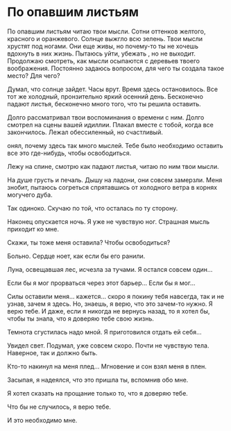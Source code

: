 # По опавшим листьям

По опавшим листьям читаю твои мысли. Сотни оттенков желтого, красного и оранжевого. Солнце выжгло всю зелень. Твои мысли хрустят под ногами. Они еще живы, но почему-то ты не хочешь вдохнуть в них жизнь. Пытаюсь уйти, убежать , но не выходит. Продолжаю смотреть, как мысли осыпаются с деревьев твоего воображения. Постоянно задаюсь вопросом, для чего ты создала такое место? Для чего?  

Думал, что солнце зайдет. Часы врут. Время здесь остановилось. Все тот же холодный, пронзительно яркий осенний день. Бесконечно падают листья, бесконечно много того, что ты решила оставить.  

Долго рассматривал твои воспоминания о времени с ним. Долго смотрел на сцены вашей идиллии. Плакал вместе с тобой, когда все закончилось. Лежал обессиленный, но счастливый. 

онял, почему здесь так много мыслей. Тебе было необходимо оставить все это где-нибудь, чтобы освободиться. 

Лежу на спине, смотрю как падают листья, читаю по ним твои мысли. 

На душе грусть и печаль. Дышу на ладони, они совсем замерзли. Меня знобит, пытаюсь согреться спрятавшись от холодного ветра в корнях могучего дуба.  

Так одиноко. Скучаю по той, что осталась по ту сторону. 

Наконец опускается ночь. Я уже не чувствую ног. Страшная мысль приходит ко мне. 

Скажи, ты тоже меня оставила? Чтобы освободиться? 

Больно. Сердце ноет, как если бы его ранили. 

Луна, освещавшая лес, исчезла за тучами. Я остался совсем один… 

Если бы я мог прорваться через этот барьер… Если бы я мог… 

Силы оставили меня… кажется… скоро я покину тебя навсегда, так и не узнав, зачем я здесь. Но, знаешь, я верю, что это зачем-то нужно. Я верю тебе. И даже, если я никогда не вернусь назад, то я хотел бы, чтобы ты знала, что я доверяю тебе свою жизнь. 

Темнота сгустилась надо мной. Я приготовился отдать ей себя…  

Увидел свет. Подумал, уже совсем скоро. Почти не чувствую тела. Наверное, так и должно быть. 

Кто-то накинул на меня плед… Мгновение и сон взял меня в плен. 

Засыпая, я надеялся, что это пришла ты, вспомнив обо мне. 

Я хотел сказать на прощание только то, что я доверяю тебе. 

Что бы не случилось, я верю тебе. 

И это необходимо мне.